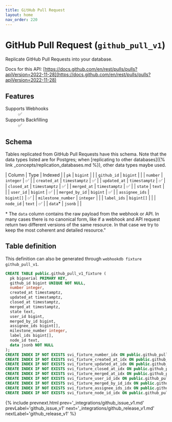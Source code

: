 ```yaml
---
title: GitHub Pull Request
layout: home
nav_order: 220
---
```


# GitHub Pull Request (`github_pull_v1`)

Replicate GitHub Pull Requests into your database.

Docs for this API: [https://docs.github.com/en/rest/pulls/pulls?apiVersion=2022-11-28](https://docs.github.com/en/rest/pulls/pulls?apiVersion=2022-11-28)

## Features

<dl>
<dt>Supports Webhooks</dt>
<dd>✅</dd>
<dt>Supports Backfilling</dt>
<dd>✅</dd>

</dl>

## Schema

Tables replicated from GitHub Pull Requests have this schema.
Note that the data types listed are for Postgres;
when [replicating to other databases]({% link _concepts/replication_databases.md %}),
other data types maybe used.

| Column | Type | Indexed |
| `pk` | `bigint` |  |
| `github_id` | `bigint` |  |
| `number` | `integer` | ✅ |
| `created_at` | `timestamptz` | ✅ |
| `updated_at` | `timestamptz` | ✅ |
| `closed_at` | `timestamptz` | ✅ |
| `merged_at` | `timestamptz` | ✅ |
| `state` | `text` |  |
| `user_id` | `bigint` | ✅ |
| `merged_by_id` | `bigint` | ✅ |
| `assignee_ids` | `bigint[]` | ✅ |
| `milestone_number` | `integer` |  |
| `label_ids` | `bigint[]` |  |
| `node_id` | `text` | ✅ |
| `data`* | `jsonb` |  |

<span class="fs-3">* The `data` column contains the raw payload from the webhook or API.
In many cases there is no canonical form, like if a webhook and API request return
two different versions of the same resource.
In that case we try to keep the most coherent and detailed resource."</span>

## Table definition

This definition can also be generated through `webhookdb fixture github_pull_v1`.

```sql
CREATE TABLE public.github_pull_v1_fixture (
  pk bigserial PRIMARY KEY,
  github_id bigint UNIQUE NOT NULL,
  number integer,
  created_at timestamptz,
  updated_at timestamptz,
  closed_at timestamptz,
  merged_at timestamptz,
  state text,
  user_id bigint,
  merged_by_id bigint,
  assignee_ids bigint[],
  milestone_number integer,
  label_ids bigint[],
  node_id text,
  data jsonb NOT NULL
);
CREATE INDEX IF NOT EXISTS svi_fixture_number_idx ON public.github_pull_v1_fixture (number);
CREATE INDEX IF NOT EXISTS svi_fixture_created_at_idx ON public.github_pull_v1_fixture (created_at);
CREATE INDEX IF NOT EXISTS svi_fixture_updated_at_idx ON public.github_pull_v1_fixture (updated_at);
CREATE INDEX IF NOT EXISTS svi_fixture_closed_at_idx ON public.github_pull_v1_fixture (closed_at);
CREATE INDEX IF NOT EXISTS svi_fixture_merged_at_idx ON public.github_pull_v1_fixture (merged_at);
CREATE INDEX IF NOT EXISTS svi_fixture_user_id_idx ON public.github_pull_v1_fixture (user_id);
CREATE INDEX IF NOT EXISTS svi_fixture_merged_by_id_idx ON public.github_pull_v1_fixture (merged_by_id);
CREATE INDEX IF NOT EXISTS svi_fixture_assignee_ids_idx ON public.github_pull_v1_fixture (assignee_ids);
CREATE INDEX IF NOT EXISTS svi_fixture_node_id_idx ON public.github_pull_v1_fixture (node_id);
```

{% include prevnext.html prev='_integrations/github_issue_v1.md' prevLabel='github_issue_v1' next='_integrations/github_release_v1.md' nextLabel='github_release_v1' %}
